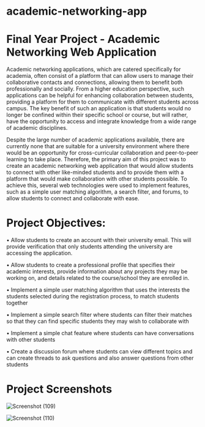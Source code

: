 # academic-networking-app
# Final Year Project - Academic Networking Web Application

Academic networking applications, which are catered specifically for academia, often
consist of a platform that can allow users to manage their collaborative contacts and
connections, allowing them to benefit both professionally and socially. From a higher
education perspective, such applications can be helpful for enhancing collaboration
between students, providing a platform for them to communicate with different students
across campus. The key benefit of such an application is that students would no longer
be confined within their specific school or course, but will rather, have the opportunity
to access and integrate knowledge from a wide range of academic disciplines.

Despite the large number of academic applications available, there are currently none
that are suitable for a university environment where there would be an opportunity for
cross-curricular collaboration and peer-to-peer learning to take place. Therefore, the
primary aim of this project was to create an academic networking web application that
would allow students to connect with other like-minded students and to provide them
with a platform that would make collaboration with other students possible. To achieve
this, several web technologies were used to implement features, such as a simple user
matching algorithm, a search filter, and forums, to allow students to connect and
collaborate with ease. 

# Project Objectives:

• Allow students to create an account with their university email. This will provide
verification that only students attending the university are accessing the application.

• Allow students to create a professional profile that specifies their academic
interests, provide information about any projects they may be working on, and
details related to the course/school they are enrolled in.

• Implement a simple user matching algorithm that uses the interests the students
selected during the registration process, to match students together

• Implement a simple search filter where students can filter their matches so that they
can find specific students they may wish to collaborate with

• Implement a simple chat feature where students can have conversations with other
students

• Create a discussion forum where students can view different topics and can create
threads to ask questions and also answer questions from other students

# Project Screenshots

![Screenshot (109)](https://user-images.githubusercontent.com/120040449/235695541-17ccbd90-97b2-4c40-826e-6ea235f16095.png)

![Screenshot (110)](https://user-images.githubusercontent.com/120040449/235695720-9b6fbbf9-8ab5-486d-8cf0-9754b7b91606.png)

